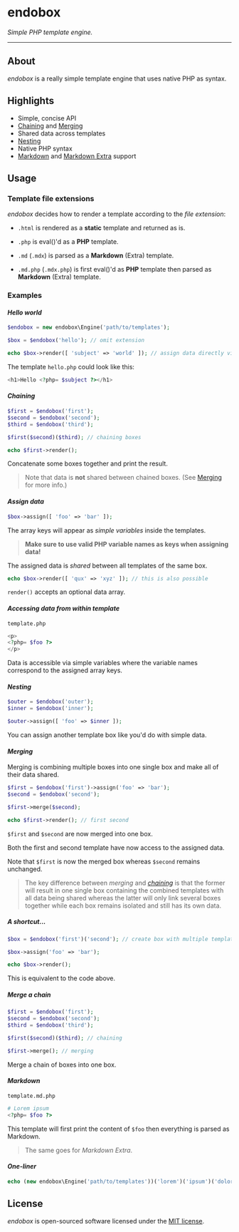 # endobox

_Simple PHP template engine._

---

## About

_endobox_ is a really simple template engine that uses native PHP as syntax.

## Highlights

- Simple, concise API
- [Chaining](#chaining) and [Merging](#merging)
- Shared data across templates
- [Nesting](#nesting)
- Native PHP syntax
- [Markdown](https://github.com/erusev/parsedown "using Parsedown") and
[Markdown Extra](https://github.com/erusev/parsedown-extra "using Parsedown Extra") support

## Usage

### Template file extensions

_endobox_ decides how to render a template according to the _file extension_:

- `.html` is rendered as a __static__ template and returned as is.

- `.php` is eval()'d as a __PHP__ template.

- `.md` (`.mdx`) is parsed as a __Markdown__ (Extra) template.

- `.md.php` (`.mdx.php`) is first eval()'d as __PHP__ template then parsed as __Markdown__ (Extra) template.

### Examples

#### _Hello world_

```php
$endobox = new endobox\Engine('path/to/templates');

$box = $endobox('hello'); // omit extension

echo $box->render([ 'subject' => 'world' ]); // assign data directly via render
```

The template `hello.php` could look like this:

```php
<h1>Hello <?php= $subject ?></h1>
```

#### _Chaining_

```php
$first = $endobox('first');
$second = $endobox('second');
$third = $endobox('third');

$first($second)($third); // chaining boxes

echo $first->render();
```

Concatenate some boxes together and print the result.

> Note that data is __not__ shared between chained boxes. (See [Merging](#merging) for more info.)

#### _Assign data_

```php
$box->assign([ 'foo' => 'bar' ]);
```

The array keys will appear as _simple variables_ inside the templates.

> __Make sure to use valid PHP variable names as keys when assigning data!__

The assigned data is _shared_ between all templates of the same box.

```php
echo $box->render([ 'qux' => 'xyz' ]); // this is also possible
```

`render()` accepts an optional data array.

#### _Accessing data from within template_

`template.php`

```php
<p>
<?php= $foo ?>
</p>
```

Data is accessible via simple variables where the variable names correspond to the assigned array keys.

#### _Nesting_

```php
$outer = $endobox('outer');
$inner = $endobox('inner');

$outer->assign([ 'foo' => $inner ]);
```

You can assign another template box like you'd do with simple data.

#### _Merging_

Merging is combining multiple boxes into one single box and make all of their data shared.

```php
$first = $endobox('first')->assign('foo' => 'bar');
$second = $endobox('second');

$first->merge($second);

echo $first->render(); // first second
```

`$first` and `$second` are now merged into one box.

Both the first and second template have now access to the assigned data.

Note that `$first` is now the merged box whereas `$second` remains unchanged.

> The key difference between _merging_ and [_chaining_](#chaining) is that the former will result in one single box
containing the combined templates with all data being shared whereas the latter will only link several boxes together
while each box remains isolated and still has its own data.

##### A shortcut...

```php
$box = $endobox('first')('second'); // create box with multiple templates

$box->assign('foo' => 'bar');

echo $box->render();
```

This is equivalent to the code above.

##### Merge a chain

```php
$first = $endobox('first');
$second = $endobox('second');
$third = $endobox('third');

$first($second)($third); // chaining

$first->merge(); // merging
```

Merge a chain of boxes into one box.

#### _Markdown_

`template.md.php`

```php
# Lorem ipsum
<?php= $foo ?>
```

This template will first print the content of `$foo` then everything is parsed as Markdown.

> The same goes for _Markdown Extra_.

#### _One-liner_

```php
echo (new endobox\Engine('path/to/templates'))('lorem')('ipsum')('dolor')->render([ 'sit' => 'amet' ]);
```

## License

_endobox_ is open-sourced software licensed under the [MIT license](LICENSE).
